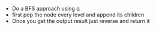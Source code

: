 - Do a BFS approach using q
- first pop the node every level and append its children
- Once you get the output result just reverse and return it